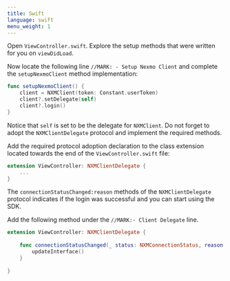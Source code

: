```yaml
---
title: Swift
language: swift
menu_weight: 1
---
```


Open `ViewController.swift`. Explore the setup methods that were written for you on `viewDidLoad`.

Now locate the following line `//MARK: - Setup Nexmo Client` and complete the `setupNexmoClient` method implementation:

```swift
func setupNexmoClient() {
    client = NXMClient(token: Constant.userToken)
    client?.setDelegate(self)
    client?.login()
}
```

Notice that `self` is set to be the delegate for `NXMClient`. Do not forget to adopt the `NXMClientDelegate` protocol and implement the required methods.

Add the required protocol adoption declaration to the class extension located towards the end of the `ViewController.swift` file:

```swift
extension ViewController: NXMClientDelegate {
    ...
}
```

The `connectionStatusChanged:reason` methods of the `NXMClientDelegate` protocol indicates if the login was successful and you can start using the SDK.

Add the following method under the `//MARK:- Client Delegate` line.

```swift
extension ViewController: NXMClientDelegate {
    
    func connectionStatusChanged(_ status: NXMConnectionStatus, reason: NXMConnectionStatusReason) {
        updateInterface()
    }
    
}
```
